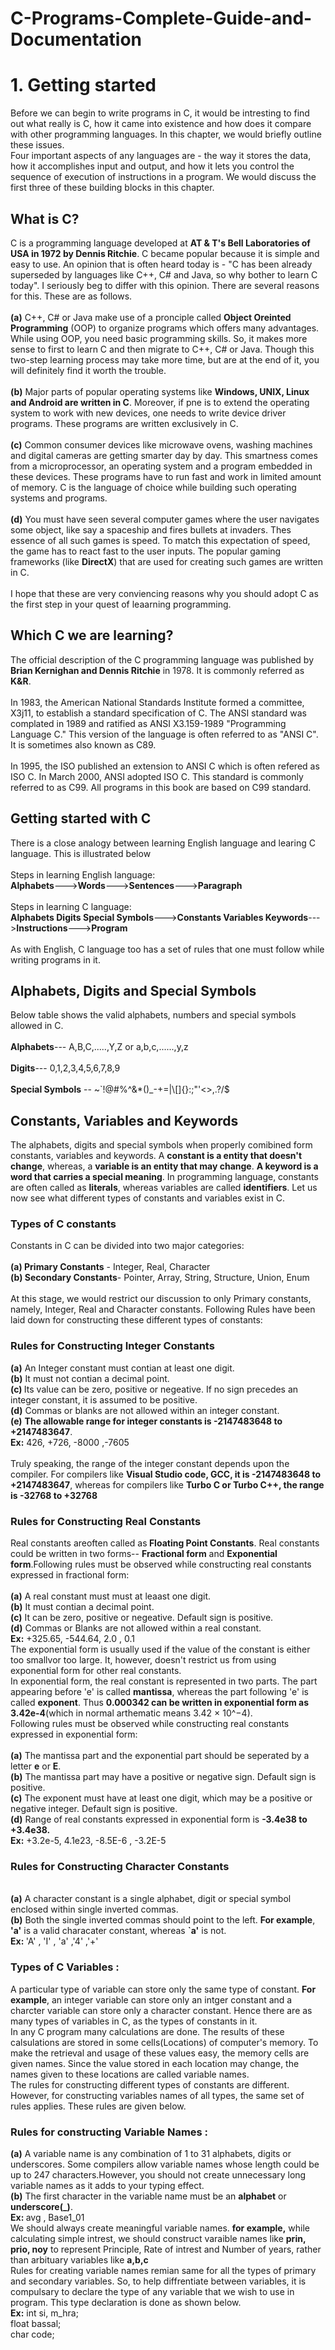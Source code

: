 # C-Programs-Complete-Guide-and-Documentation
<h1>1. Getting started </h1>
<p> Before we can begin to write programs in C, it would be intresting to find out what really is C, how it came into existence and how does it compare with other programming languages. In this chapter, we would briefly outline these issues. <br> Four important aspects of any languages are - the way it stores the data, how it accomplishes input and output, and how it lets you control the sequence of execution of instructions in a program. We would discuss the first three of these building blocks in this chapter.</p>
<h2>What is C?</h2>
<p>C is a programming language developed at <b>AT & T's Bell Laboratories of USA in 1972 by Dennis Ritchie</b>. C became popular because it is simple and easy to use. An opinion that is often heard today is - "C has been already superseded by languages like C++, C# and Java, so why bother to learn C today". I seriously beg to differ with this opinion. There are several reasons for this. These are as follows. <br><br><b>(a)</b> C++, C# or Java make use of a pronciple called <b>Object Oreinted Programming</b> (OOP) to organize programs which offers many advantages. While using OOP, you need basic programming skills. So, it makes more sense to first to learn C and then migrate to C++, C# or Java. Though this two-step learning process may take more time, but are at the end of it, you will definitely find it worth the trouble.<br><br><b>(b)</b> Major parts of popular operating systems like <b>Windows, UNIX, Linux and Android are written in C</b>. Moreover, if pne is to extend the operating system to work with new devices, one needs to write device driver programs. These programs are written exclusively in C.<br><br><b>(c)</b> Common consumer devices like microwave ovens, washing machines and digital cameras are getting smarter day by day. This smartness comes from a microprocessor, an operating system and a program embedded in these devices. These programs have to run fast and work in limited amount of memory. C is the language of choice while building such operating systems and programs.<br><br><b>(d)</b> You must have seen several computer games where the user navigates some object, like say a spaceship and fires bullets at invaders. Thes essence of all such games is speed. To match this expectation of speed, the game has to react fast to the user inputs. The popular gaming frameworks (like <b>DirectX</b>) that are used for creating such games are written in C.<br><br>I hope that these are very conviencing reasons why you should adopt C as the first step in your quest of leaarning programming.</p>
<h2>Which C we are learning? </h2>
<p>The official description of the C programming language was published by <b>Brian Kernighan and Dennis Ritchie</b> in 1978. It is commonly referred as <b>K&R</b>.<br><br>In 1983, the American National Standards Institute formed a committee, X3j11, to establish a standard specification of C. The ANSI standard was complated in 1989 and ratified as ANSI X3.159-1989 "Programming Language C." This version of the language is often referred to as "ANSI C". It is sometimes also known as C89.<br><br>In 1995, the ISO published an extension to ANSI C which is often refered as ISO C. In March 2000, ANSI adopted ISO C. This standard is commonly referred to as C99. All programs in this book are based on C99 standard.</p>
<h2>Getting started with C</h2>
<p>There is a close analogy between learning English language and learing C language. This is illustrated below<br><br> Steps in learning English language:<br><b>Alphabets</b>---><b>Words</b>---><b>Sentences</b>---><b>Paragraph</b><br><br>Steps in learning C language:<br><b>Alphabets Digits Special Symbols</b>---><b>Constants Variables Keywords</b>---><b>Instructions</b>---><b>Program</b><br><br>As with English, C language too has a set of rules that one must follow while writing programs in it.</p>
<h2>Alphabets, Digits and Special Symbols</h2>
<p>Below table shows the valid alphabets, numbers and special symbols allowed in C.<br><br><b>Alphabets</b>---     A,B,C,.....,Y,Z or a,b,c,......,y,z<br><br><b>Digits</b>--- 0,1,2,3,4,5,6,7,8,9<br><br><b>Special Symbols</b> -- ~`!@#%^&*()_-+=|\[]{}:;"'<>,.?/$</p>
<h2>Constants, Variables and Keywords</h2>
<p>The alphabets, digits and special symbols when properly comibined form constants, variables and keywords. A <b>constant is a entity that doesn't change</b>, whereas, a <b>variable is an entity that may change</b>. <b>A keyword is a word that carries a special meaning</b>. In programming language, constants are often called as <b>literals</b>, whereas variables are called <b>identifiers</b>. Let us now see what different types of constants and variables exist in C.</p>
<h3>Types of C constants</h3>
<p>Constants in C can be divided into two major categories: <br><br><b>(a) Primary Constants</b> - Integer, Real, Character <br><b>(b) Secondary Constants</b>- Pointer, Array, String, Structure, Union, Enum<br><br>At this stage, we would restrict our discussion to only Primary constants, namely, Integer, Real and Character constants. Following Rules have been laid down for constructing these different types of constants:</p>
<h3>Rules for Constructing Integer Constants</h3>
<p><b>(a)</b> An Integer constant must contian at least one digit.<br><b>(b)</b> It must not contian a decimal point. <br><b>(c) </b>Its value can be zero, positive or negeative. If no sign precedes an integer constant, it is assumed to be positive.<br><b>(d)</b> Commas or blanks are not allowed within an integer constant.<br><b>(e)</b> <b>The allowable range for integer constants is -2147483648 to +2147483647</b>.<br><b>Ex:</b> 426, +726, -8000 ,-7605<br><br>Truly speaking, the range  of the integer constant depends upon the compiler. For compilers like <b>Visual Studio code, GCC, it is -2147483648 to +2147483647</b>, whereas for compilers like <b>Turbo C or Turbo C++, the range is -32768 to +32768</b></p>
<h3>Rules for Constructing   Real Constants</h3>
<p>Real constants areoften called as<b> Floating Point Constants</b>. Real constants could be written in two forms-- <b>Fractional form</b> and <b>Exponential form</b>.Following rules must be observed while constructing real constants expressed in fractional form:<br><br><b>(a)</b> A real constant must must at leaast one digit.<br><b>(b)</b> It must contian a decimal point.<br><b>(c)</b> It can be zero, positive or negeative. Default sign is positive.<br><b>(d)</b> Commas or Blanks are not allowed within a real constant.<br><b>Ex:</b> +325.65,  -544.64,  2.0 , 0.1<br>The exponential form is usually used if the value of the constant is either too smallvor too large. It, however, doesn't restrict us from using exponential form for other real constants.<br>In exponential form, the real constant is represented in two parts. The part appearing before 'e' is called <b>mantissa</b>, whereas the part following 'e' is called <b>exponent</b>. Thus <b>0.000342 can be written in exponential form as 3.42e-4</b>(which in normal arthematic means 3.42 × 10^−4).<br>Following rules must be observed while constructing real constants expressed in exponential form:<br><br><b>(a)</b> The mantissa part and the exponential part should be seperated by a letter <b>e</b> or <b>E</b>.<br><b>(b)</b> The mantissa part may have a positive or negative sign. Default sign is positive.<br><b>(c)</b> The exponent must have at least one digit, which may be a positive or negative integer. Default sign is positive.<br><b>(d)</b> Range of real constants expressed in exponential form is <b>-3.4e38 to +3.4e38.</b><br><b>Ex:</b> +3.2e-5,    4.1e23,   -8.5E-6    , -3.2E-5</p>
<h3>Rules for Constructing Character Constants</h3>
<p><br><b>(a)</b> A character constant is a single alphabet, digit or special symbol enclosed within single inverted commas.<br><b>(b)</b> Both the single inverted commas should point to the left. <b>For example</b>, <b>'a'</b> is a valid characater constant, whereas <b>`a'</b> is not.<br><b>Ex: </b> 'A' , 'I' , 'a'  ,'4'  ,'+'</p>
<h3>Types of C Variables :</h3><p>A particular type of variable can store only the same type of constant. <b>For example</b>, an integer variable can store only an intger constant and a charcter variable can store only a character constant. Hence there are as many types of variables in C, as the types of constants in it.<br>In any C program many calculations are done. The results of these calsulations are stored in some cells(Locations) of computer's memory. To make the retrieval and usage of these values easy, the memory cells are given names. Since the value stored in each  location may change, the names given to these locations are called variable names.<br>The rules for constructing different types of constants are different. However, for constructing variables names of all types, the same set of rules applies. These rules are given below.<br><h3>Rules for constructing Variable Names : </h3><b>(a)</b> A variable name is any combination of 1 to 31 alphabets, digits or underscores. Some compilers allow variable names whose length could be up to 247 characters.However, you should not create unnecessary long variable names as it adds to your typing effect.<br><b>(b)</b> The first character in the variable name must be an <b>alphabet</b> or <b>underscore(_)</b>.<br><b>Ex: </b> avg ,  Base1_01<br>We should always create meaningful variable names. <b>for example,</b> while calculating simple intrest, we should construct varaible names like <b>prin, prio, noy</b> to represent Principle, Rate  of intrest and Number of years, rather than arbituary variables like <b>a,b,c</b><br>Rules for creating variable names remian same for all the types of primary and secondary variables. So, to help diffrentiate between variables, it is compulsary to declare the type of any variable that we wish to use in program. This type declaration is done as shown below.<br><b>Ex:</b> int si, m_hra;<br>float bassal;<br>char code;</p>
